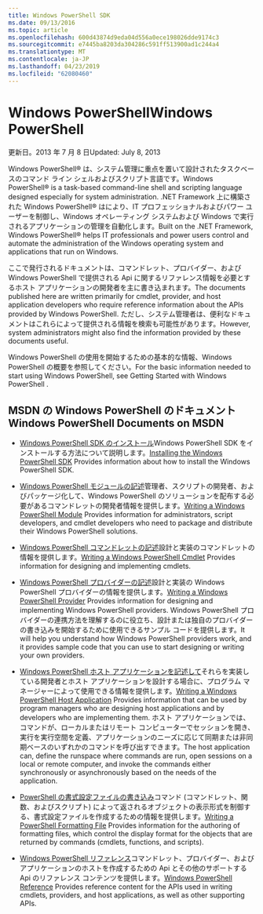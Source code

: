 ```yaml
---
title: Windows PowerShell SDK
ms.date: 09/13/2016
ms.topic: article
ms.openlocfilehash: 600d43874d9eda04d556a0ece198026dde9174c3
ms.sourcegitcommit: e7445ba8203da304286c591ff513900ad1c244a4
ms.translationtype: MT
ms.contentlocale: ja-JP
ms.lasthandoff: 04/23/2019
ms.locfileid: "62080460"
---
```

# <a name="windows-powershell"></a><span data-ttu-id="ee7c0-102">Windows PowerShell</span><span class="sxs-lookup"><span data-stu-id="ee7c0-102">Windows PowerShell</span></span>

<span data-ttu-id="ee7c0-103">更新日。2013 年 7 月 8 日</span><span class="sxs-lookup"><span data-stu-id="ee7c0-103">Updated: July 8, 2013</span></span>

<span data-ttu-id="ee7c0-104">Windows PowerShell® は、システム管理に重点を置いて設計されたタスクベースのコマンド ライン シェルおよびスクリプト言語です。</span><span class="sxs-lookup"><span data-stu-id="ee7c0-104">Windows PowerShell® is a task-based command-line shell and scripting language designed especially for system administration.</span></span> <span data-ttu-id="ee7c0-105">.NET Framework 上に構築された Windows PowerShell® はにより、IT プロフェッショナルおよびパワー ユーザーを制御し、Windows オペレーティング システムおよび Windows で実行されるアプリケーションの管理を自動化します。</span><span class="sxs-lookup"><span data-stu-id="ee7c0-105">Built on the .NET Framework, Windows PowerShell® helps IT professionals and power users control and automate the administration of the Windows operating system and applications that run on Windows.</span></span>

<span data-ttu-id="ee7c0-106">ここで発行されるドキュメントは、コマンドレット、プロバイダー、および Windows PowerShell で提供される Api に関するリファレンス情報を必要とするホスト アプリケーションの開発者を主に書き込まれます。</span><span class="sxs-lookup"><span data-stu-id="ee7c0-106">The documents published here are written primarily for cmdlet, provider, and host application developers who require reference information about the APIs provided by Windows PowerShell.</span></span>
<span data-ttu-id="ee7c0-107">ただし、システム管理者は、便利なドキュメントはこれらによって提供される情報を検索も可能性があります。</span><span class="sxs-lookup"><span data-stu-id="ee7c0-107">However, system administrators might also find the information provided by these documents useful.</span></span>

<span data-ttu-id="ee7c0-108">Windows PowerShell の使用を開始するための基本的な情報、Windows PowerShell の概要を参照してください。</span><span class="sxs-lookup"><span data-stu-id="ee7c0-108">For the basic information needed to start using Windows PowerShell, see Getting Started with Windows PowerShell .</span></span>

## <a name="windows-powershell-documents-on-msdn"></a><span data-ttu-id="ee7c0-109">MSDN の Windows PowerShell のドキュメント</span><span class="sxs-lookup"><span data-stu-id="ee7c0-109">Windows PowerShell Documents on MSDN</span></span>

- <span data-ttu-id="ee7c0-110">[Windows PowerShell SDK のインストール](https://msdn.microsoft.com/en-us/library/ff458115.aspx)Windows PowerShell SDK をインストールする方法について説明します。</span><span class="sxs-lookup"><span data-stu-id="ee7c0-110">[Installing the Windows PowerShell SDK](https://msdn.microsoft.com/en-us/library/ff458115.aspx) Provides information about how to install the Windows PowerShell SDK.</span></span>

- <span data-ttu-id="ee7c0-111">[Windows PowerShell モジュールの記述](./module/writing-a-windows-powershell-module.md)管理者、スクリプトの開発者、およびパッケージ化して、Windows PowerShell のソリューションを配布する必要があるコマンドレットの開発者情報を提供します。</span><span class="sxs-lookup"><span data-stu-id="ee7c0-111">[Writing a Windows PowerShell Module](./module/writing-a-windows-powershell-module.md) Provides information for administrators, script developers, and cmdlet developers who need to package and distribute their Windows PowerShell solutions.</span></span>

- <span data-ttu-id="ee7c0-112">[Windows PowerShell コマンドレットの記述](./cmdlet/writing-a-windows-powershell-cmdlet.md)設計と実装のコマンドレットの情報を提供します。</span><span class="sxs-lookup"><span data-stu-id="ee7c0-112">[Writing a Windows PowerShell Cmdlet](./cmdlet/writing-a-windows-powershell-cmdlet.md) Provides information for designing and implementing cmdlets.</span></span>

- <span data-ttu-id="ee7c0-113">[Windows PowerShell プロバイダーの記述](./provider/writing-a-windows-powershell-provider.md)設計と実装の Windows PowerShell プロバイダーの情報を提供します。</span><span class="sxs-lookup"><span data-stu-id="ee7c0-113">[Writing a Windows PowerShell Provider](./provider/writing-a-windows-powershell-provider.md) Provides information for designing and implementing Windows PowerShell providers.</span></span> <span data-ttu-id="ee7c0-114">Windows PowerShell プロバイダーの連携方法を理解するのに役立ち、設計または独自のプロバイダーの書き込みを開始するために使用できるサンプル コードを提供します。</span><span class="sxs-lookup"><span data-stu-id="ee7c0-114">It will help you understand how Windows PowerShell providers work, and it provides sample code that you can use to start designing or writing your own providers.</span></span>

- <span data-ttu-id="ee7c0-115">[Windows PowerShell ホスト アプリケーションを記述して](./hosting/writing-a-windows-powershell-host-application.md)それらを実装している開発者とホスト アプリケーションを設計する場合に、プログラム マネージャーによって使用できる情報を提供します。</span><span class="sxs-lookup"><span data-stu-id="ee7c0-115">[Writing a Windows PowerShell Host Application](./hosting/writing-a-windows-powershell-host-application.md) Provides information that can be used by program managers who are designing host applications and by developers who are implementing them.</span></span> <span data-ttu-id="ee7c0-116">ホスト アプリケーションでは、コマンドが、ローカルまたはリモート コンピューターでセッションを開き、実行を実行空間を定義、アプリケーションのニーズに応じて同期または非同期ベースのいずれかのコマンドを呼び出すできます。</span><span class="sxs-lookup"><span data-stu-id="ee7c0-116">The host application can, define the runspace where commands are run, open sessions on a local or remote computer, and invoke the commands either synchronously or asynchronously based on the needs of the application.</span></span>

- <span data-ttu-id="ee7c0-117">[PowerShell の書式設定ファイルの書き込み](./format/writing-a-powershell-formatting-file.md)コマンド (コマンドレット、関数、およびスクリプト) によって返されるオブジェクトの表示形式を制御する、書式設定ファイルを作成するための情報を提供します。</span><span class="sxs-lookup"><span data-stu-id="ee7c0-117">[Writing a PowerShell Formatting File](./format/writing-a-powershell-formatting-file.md) Provides information for the authoring of formatting files, which control the display format for the objects that are returned by commands (cmdlets, functions, and scripts).</span></span>

- <span data-ttu-id="ee7c0-118">[Windows PowerShell リファレンス](./windows-powershell-reference.md)コマンドレット、プロバイダー、およびアプリケーションのホストを作成するための Api とその他のサポートする Api のリファレンス コンテンツを提供します。</span><span class="sxs-lookup"><span data-stu-id="ee7c0-118">[Windows PowerShell Reference](./windows-powershell-reference.md) Provides reference content for the APIs used in writing cmdlets, providers, and host applications, as well as other supporting APIs.</span></span>
